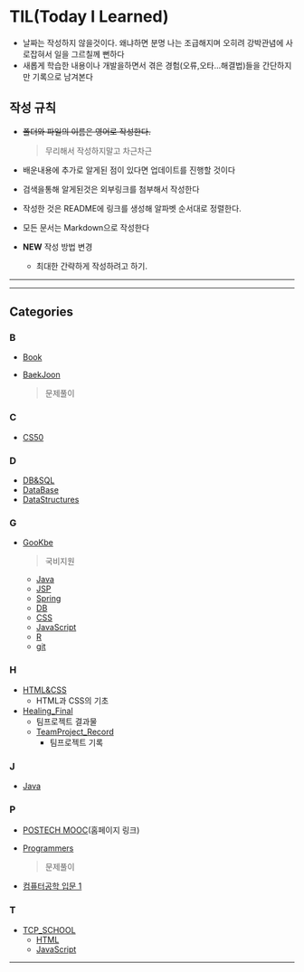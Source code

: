# TIL(Today I Learned)

- 날짜는 작성하지 않을것이다. 왜냐하면 분명 나는 조급해지며 오히려 강박관념에 사로잡혀서 일을 그르칠께 뻔하다
- 새롭게 학습한 내용이나 개발을하면서 겪은 경험(오류,오타...해결법)들을 간단하지만 기록으로 남겨본다

## 작성 규칙

- ~~폴더와 파일의 이름은 영어로 작성한다.~~

  > 무리해서 작성하지말고 차근차근

- 배운내용에 추가로 알게된 점이 있다면 업데이트를 진행할 것이다

- 검색을통해 알게된것은 외부링크를 첨부해서 작성한다

- 작성한 것은 README에 링크를 생성해 알파벳 순서대로 정렬한다.

- 모든 문서는 Markdown으로 작성한다

- **NEW** 작성 방법 변경
  - 최대한 간략하게 작성하려고 하기.

---

---

## Categories

### B

- [Book](https://github.com/JaeHyun-Ban/TIL/tree/master/Book)

- [BaekJoon](https://github.com/JaeHyun-Ban/TIL/tree/master/BaekJoon)

  > 문제풀이

### C

- [CS50](<https://github.com/JaeHyun-Ban/TIL/tree/master/CS50(2019)>)


### D

- [DB&SQL](https://github.com/JaeHyun-Ban/TIL/tree/master/DBSQL)
- [DataBase](https://github.com/JaeHyun-Ban/TIL/tree/master/Gookbe/database)
- [DataStructures](https://github.com/JaeHyun-Ban/TIL/tree/master/boost_DataStructures)

### G

- [GooKbe](https://github.com/JaeHyun-Ban/TIL/tree/master/Gookbe)

  > 국비지원

  - [Java](https://github.com/JaeHyun-Ban/TIL/tree/master/Gookbe/java)
  - [JSP](https://github.com/JaeHyun-Ban/TIL/tree/master/Gookbe/JSP)
  - [Spring](https://github.com/JaeHyun-Ban/TIL/tree/master/Gookbe/Spring)
  - [DB](https://github.com/JaeHyun-Ban/TIL/tree/master/Gookbe/database)
  - [CSS](https://github.com/JaeHyun-Ban/TIL/tree/master/Gookbe/CSS)
  - [JavaScript](https://github.com/JaeHyun-Ban/TIL/tree/master/Gookbe/JS(%EC%9E%90%EB%B0%94%EC%8A%A4%ED%81%AC%EB%A6%BD%ED%8A%B8))
  - [R](https://github.com/JaeHyun-Ban/TIL/tree/master/Gookbe/R(%EB%8D%B0%EC%9D%B4%ED%84%B0%EB%B6%84%EC%84%9D))
  - [git](https://github.com/JaeHyun-Ban/TIL/tree/master/Gookbe/git)

### H

- [HTML&CSS](https://github.com/JaeHyun-Ban/TIL/tree/master/HTML%26CSS)
  - HTML과 CSS의 기초
- [Healing_Final](https://github.com/JaeHyun-Ban/Healing_Final)
  - 팀프로젝트 결과물
  - [TeamProject_Record](https://github.com/JaeHyun-Ban/TeamProject_Record)
    -  팀프로젝트 기록


### J

- [Java](https://github.com/JaeHyun-Ban/TIL/tree/master/Java)




### P

- [POSTECH MOOC](https://postech.smartlearn.io/)(홈페이지 링크)

- [Programmers](https://github.com/JaeHyun-Ban/TIL/tree/master/Programmers)

  > 문제풀이

- [컴퓨터공학 입문 1](https://github.com/JaeHyun-Ban/TIL/tree/master/POSTECH%20MOOC/CS_basic1)

  

### T
- [TCP_SCHOOL](https://github.com/JaeHyun-Ban/TIL/tree/master/TCP)
  - [HTML](https://github.com/JaeHyun-Ban/TIL/tree/master/TCP/HTML)
  - [JavaScript](https://github.com/JaeHyun-Ban/TIL/tree/master/TCP/JavaScript)

---

# 
